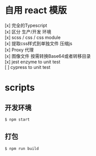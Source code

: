 # 自用 react 模版

[x] 完全的Typescript  
[x] 区分 生产/开发 环境  
[x] scss / css / css module  
[x] 提取css样式到单独文件 压缩js  
[x] Proxy 代理  
[x] 图像文件 按需转换Base64或者转移目录  
[x] jest enzyme to unit test  
[ ] cypress to unit test  


# scripts

## 开发环境
```bash
$ npm start
```

## 打包
```bash
$ npm run build
```
